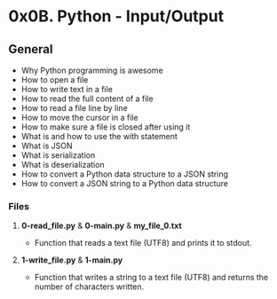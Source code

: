 # 0x0B. Python - Input/Output

## General
   - Why Python programming is awesome
   - How to open a file
   - How to write text in a file
   - How to read the full content of a file
   - How to read a file line by line
   - How to move the cursor in a file
   - How to make sure a file is closed after using it
   - What is and how to use the with statement
   - What is JSON
   - What is serialization
   - What is deserialization
   - How to convert a Python data structure to a JSON string
   - How to convert a JSON string to a Python data structure

### Files

1. **0-read_file.py** & **0-main.py** & **my_file_0.txt**
   - Function that reads a text file (UTF8) and prints it to stdout.

2. **1-write_file.py** & **1-main.py**
   - Function that writes a string to a text file (UTF8) and returns the number of characters written.

